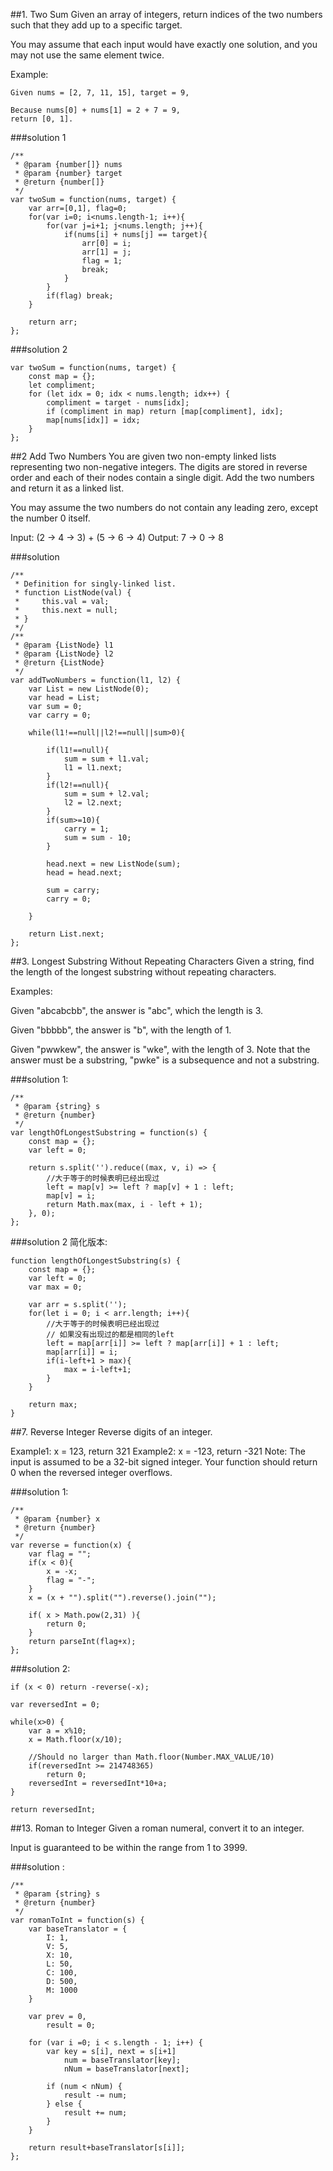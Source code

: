 ##1. Two Sum
Given an array of integers, return indices of the two numbers such that they add up to a specific target.

You may assume that each input would have exactly one solution, and you may not use the same element twice.

Example:
```
Given nums = [2, 7, 11, 15], target = 9,

Because nums[0] + nums[1] = 2 + 7 = 9,
return [0, 1].
```

###solution 1
```
/**
 * @param {number[]} nums
 * @param {number} target
 * @return {number[]}
 */
var twoSum = function(nums, target) {
    var arr=[0,1], flag=0;
    for(var i=0; i<nums.length-1; i++){
        for(var j=i+1; j<nums.length; j++){
            if(nums[i] + nums[j] == target){
                arr[0] = i;
                arr[1] = j;
                flag = 1;
                break;
            }
        }
        if(flag) break;
    }
    
    return arr;
};
```

###solution 2
```
var twoSum = function(nums, target) {
    const map = {};
    let compliment;
    for (let idx = 0; idx < nums.length; idx++) {
        compliment = target - nums[idx];
        if (compliment in map) return [map[compliment], idx];
        map[nums[idx]] = idx;
    }
};
```

##2 Add Two Numbers
You are given two non-empty linked lists representing two non-negative integers. The digits are stored in reverse order and each of their nodes contain a single digit. Add the two numbers and return it as a linked list.

You may assume the two numbers do not contain any leading zero, except the number 0 itself.

Input: (2 -> 4 -> 3) + (5 -> 6 -> 4)
Output: 7 -> 0 -> 8

###solution
```
/**
 * Definition for singly-linked list.
 * function ListNode(val) {
 *     this.val = val;
 *     this.next = null;
 * }
 */
/**
 * @param {ListNode} l1
 * @param {ListNode} l2
 * @return {ListNode}
 */
var addTwoNumbers = function(l1, l2) {
    var List = new ListNode(0);
    var head = List;
    var sum = 0;
    var carry = 0;

    while(l1!==null||l2!==null||sum>0){

        if(l1!==null){
            sum = sum + l1.val;
            l1 = l1.next;
        }
        if(l2!==null){
            sum = sum + l2.val;
            l2 = l2.next;
        }
        if(sum>=10){
            carry = 1;
            sum = sum - 10;
        }

        head.next = new ListNode(sum);
        head = head.next;

        sum = carry;
        carry = 0;

    }

    return List.next;
};
```

##3. Longest Substring Without Repeating Characters
Given a string, find the length of the longest substring without repeating characters.

Examples:

Given "abcabcbb", the answer is "abc", which the length is 3.

Given "bbbbb", the answer is "b", with the length of 1.

Given "pwwkew", the answer is "wke", with the length of 3. Note that the answer must be a substring, "pwke" is a subsequence and not a substring.

###solution 1:
```
/**
 * @param {string} s
 * @return {number}
 */
var lengthOfLongestSubstring = function(s) {
    const map = {};
    var left = 0;
    
    return s.split('').reduce((max, v, i) => {
        //大于等于的时候表明已经出现过
        left = map[v] >= left ? map[v] + 1 : left;
        map[v] = i;
        return Math.max(max, i - left + 1);
    }, 0);
};
```
###solution 2 简化版本:
```
function lengthOfLongestSubstring(s) {
    const map = {};
    var left = 0;
    var max = 0;
    
    var arr = s.split('');
    for(let i = 0; i < arr.length; i++){
        //大于等于的时候表明已经出现过
        // 如果没有出现过的都是相同的left
        left = map[arr[i]] >= left ? map[arr[i]] + 1 : left;
        map[arr[i]] = i;
        if(i-left+1 > max){
            max = i-left+1;
        }
    }

    return max;
}
```


##7. Reverse Integer
Reverse digits of an integer.

Example1: x = 123, return 321
Example2: x = -123, return -321
Note:
The input is assumed to be a 32-bit signed integer. Your function should return 0 when the reversed integer overflows.

###solution 1:
```
/**
 * @param {number} x
 * @return {number}
 */
var reverse = function(x) {
    var flag = "";
    if(x < 0){
        x = -x;
        flag = "-";
    }
    x = (x + "").split("").reverse().join("");
   
    if( x > Math.pow(2,31) ){
        return 0;
    }
    return parseInt(flag+x);
};
```

###solution 2:
```
if (x < 0) return -reverse(-x);

var reversedInt = 0;

while(x>0) {
    var a = x%10;
    x = Math.floor(x/10);
    
    //Should no larger than Math.floor(Number.MAX_VALUE/10)
    if(reversedInt >= 214748365)
        return 0;
    reversedInt = reversedInt*10+a;
}

return reversedInt;
```

##13. Roman to Integer
Given a roman numeral, convert it to an integer.

Input is guaranteed to be within the range from 1 to 3999.

###solution :
```
/**
 * @param {string} s
 * @return {number}
 */
var romanToInt = function(s) {
    var baseTranslator = {
        I: 1,
        V: 5,
        X: 10,
        L: 50,
        C: 100,
        D: 500,
        M: 1000
    }

    var prev = 0,
        result = 0;

    for (var i =0; i < s.length - 1; i++) {
        var key = s[i], next = s[i+1]
            num = baseTranslator[key];
            nNum = baseTranslator[next];

        if (num < nNum) {
            result -= num;
        } else {
            result += num;
        }
    }

    return result+baseTranslator[s[i]];
};
```